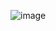 ![image](https://user-images.githubusercontent.com/82259963/135150535-84fecb86-3506-4318-af7d-ed2532984a39.png)

